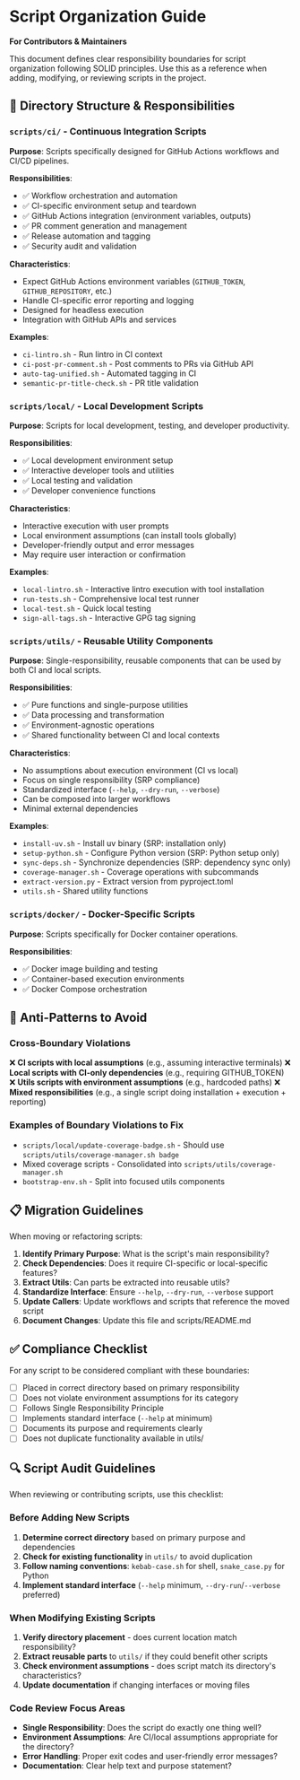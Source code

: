 # Script Organization Guide

**For Contributors & Maintainers**

This document defines clear responsibility boundaries for script organization following SOLID principles. Use this as a reference when adding, modifying, or reviewing scripts in the project.

## 📁 Directory Structure & Responsibilities

### `scripts/ci/` - Continuous Integration Scripts

**Purpose**: Scripts specifically designed for GitHub Actions workflows and CI/CD pipelines.

**Responsibilities**:

- ✅ Workflow orchestration and automation
- ✅ CI-specific environment setup and teardown
- ✅ GitHub Actions integration (environment variables, outputs)
- ✅ PR comment generation and management
- ✅ Release automation and tagging
- ✅ Security audit and validation

**Characteristics**:

- Expect GitHub Actions environment variables (`GITHUB_TOKEN`, `GITHUB_REPOSITORY`, etc.)
- Handle CI-specific error reporting and logging
- Designed for headless execution
- Integration with GitHub APIs and services

**Examples**:

- `ci-lintro.sh` - Run lintro in CI context
- `ci-post-pr-comment.sh` - Post comments to PRs via GitHub API
- `auto-tag-unified.sh` - Automated tagging in CI
- `semantic-pr-title-check.sh` - PR title validation

### `scripts/local/` - Local Development Scripts

**Purpose**: Scripts for local development, testing, and developer productivity.

**Responsibilities**:

- ✅ Local development environment setup
- ✅ Interactive developer tools and utilities
- ✅ Local testing and validation
- ✅ Developer convenience functions

**Characteristics**:

- Interactive execution with user prompts
- Local environment assumptions (can install tools globally)
- Developer-friendly output and error messages
- May require user interaction or confirmation

**Examples**:

- `local-lintro.sh` - Interactive lintro execution with tool installation
- `run-tests.sh` - Comprehensive local test runner
- `local-test.sh` - Quick local testing
- `sign-all-tags.sh` - Interactive GPG tag signing

### `scripts/utils/` - Reusable Utility Components

**Purpose**: Single-responsibility, reusable components that can be used by both CI and local scripts.

**Responsibilities**:

- ✅ Pure functions and single-purpose utilities
- ✅ Data processing and transformation
- ✅ Environment-agnostic operations
- ✅ Shared functionality between CI and local contexts

**Characteristics**:

- No assumptions about execution environment (CI vs local)
- Focus on single responsibility (SRP compliance)
- Standardized interface (`--help`, `--dry-run`, `--verbose`)
- Can be composed into larger workflows
- Minimal external dependencies

**Examples**:

- `install-uv.sh` - Install uv binary (SRP: installation only)
- `setup-python.sh` - Configure Python version (SRP: Python setup only)
- `sync-deps.sh` - Synchronize dependencies (SRP: dependency sync only)
- `coverage-manager.sh` - Coverage operations with subcommands
- `extract-version.py` - Extract version from pyproject.toml
- `utils.sh` - Shared utility functions

### `scripts/docker/` - Docker-Specific Scripts

**Purpose**: Scripts specifically for Docker container operations.

**Responsibilities**:

- ✅ Docker image building and testing
- ✅ Container-based execution environments
- ✅ Docker Compose orchestration

## 🚫 Anti-Patterns to Avoid

### Cross-Boundary Violations

❌ **CI scripts with local assumptions** (e.g., assuming interactive terminals)
❌ **Local scripts with CI-only dependencies** (e.g., requiring GITHUB_TOKEN)
❌ **Utils scripts with environment assumptions** (e.g., hardcoded paths)
❌ **Mixed responsibilities** (e.g., a single script doing installation + execution + reporting)

### Examples of Boundary Violations to Fix

- `scripts/local/update-coverage-badge.sh` - Should use `scripts/utils/coverage-manager.sh badge`
- Mixed coverage scripts - Consolidated into `scripts/utils/coverage-manager.sh`
- `bootstrap-env.sh` - Split into focused utils components

## 📋 Migration Guidelines

When moving or refactoring scripts:

1. **Identify Primary Purpose**: What is the script's main responsibility?
2. **Check Dependencies**: Does it require CI-specific or local-specific features?
3. **Extract Utils**: Can parts be extracted into reusable utils?
4. **Standardize Interface**: Ensure `--help`, `--dry-run`, `--verbose` support
5. **Update Callers**: Update workflows and scripts that reference the moved script
6. **Document Changes**: Update this file and scripts/README.md

## ✅ Compliance Checklist

For any script to be considered compliant with these boundaries:

- [ ] Placed in correct directory based on primary responsibility
- [ ] Does not violate environment assumptions for its category
- [ ] Follows Single Responsibility Principle
- [ ] Implements standard interface (`--help` at minimum)
- [ ] Documents its purpose and requirements clearly
- [ ] Does not duplicate functionality available in utils/

## 🔍 Script Audit Guidelines

When reviewing or contributing scripts, use this checklist:

### Before Adding New Scripts

1. **Determine correct directory** based on primary purpose and dependencies
2. **Check for existing functionality** in `utils/` to avoid duplication
3. **Follow naming conventions**: `kebab-case.sh` for shell, `snake_case.py` for Python
4. **Implement standard interface** (`--help` minimum, `--dry-run`/`--verbose` preferred)

### When Modifying Existing Scripts

1. **Verify directory placement** - does current location match responsibility?
2. **Extract reusable parts** to `utils/` if they could benefit other scripts
3. **Check environment assumptions** - does script match its directory's characteristics?
4. **Update documentation** if changing interfaces or moving files

### Code Review Focus Areas

- **Single Responsibility**: Does the script do exactly one thing well?
- **Environment Assumptions**: Are CI/local assumptions appropriate for the directory?
- **Error Handling**: Proper exit codes and user-friendly error messages?
- **Documentation**: Clear help text and purpose statement?
